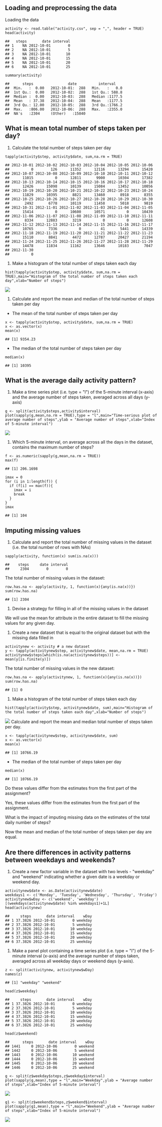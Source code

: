 Loading and preprocessing the data
----------------------------------

Loading the data

    activity <- read.table("activity.csv", sep = ",", header = TRUE)
    head(activity)

    ##   steps       date interval
    ## 1    NA 2012-10-01        0
    ## 2    NA 2012-10-01        5
    ## 3    NA 2012-10-01       10
    ## 4    NA 2012-10-01       15
    ## 5    NA 2012-10-01       20
    ## 6    NA 2012-10-01       25

    summary(activity)

    ##      steps                date          interval     
    ##  Min.   :  0.00   2012-10-01:  288   Min.   :   0.0  
    ##  1st Qu.:  0.00   2012-10-02:  288   1st Qu.: 588.8  
    ##  Median :  0.00   2012-10-03:  288   Median :1177.5  
    ##  Mean   : 37.38   2012-10-04:  288   Mean   :1177.5  
    ##  3rd Qu.: 12.00   2012-10-05:  288   3rd Qu.:1766.2  
    ##  Max.   :806.00   2012-10-06:  288   Max.   :2355.0  
    ##  NA's   :2304     (Other)   :15840

What is mean total number of steps taken per day?
-------------------------------------------------

1.  Calculate the total number of steps taken per day

<!-- -->

    tapply(activity$step, activity$date, sum,na.rm = TRUE)

    ## 2012-10-01 2012-10-02 2012-10-03 2012-10-04 2012-10-05 2012-10-06 
    ##          0        126      11352      12116      13294      15420 
    ## 2012-10-07 2012-10-08 2012-10-09 2012-10-10 2012-10-11 2012-10-12 
    ##      11015          0      12811       9900      10304      17382 
    ## 2012-10-13 2012-10-14 2012-10-15 2012-10-16 2012-10-17 2012-10-18 
    ##      12426      15098      10139      15084      13452      10056 
    ## 2012-10-19 2012-10-20 2012-10-21 2012-10-22 2012-10-23 2012-10-24 
    ##      11829      10395       8821      13460       8918       8355 
    ## 2012-10-25 2012-10-26 2012-10-27 2012-10-28 2012-10-29 2012-10-30 
    ##       2492       6778      10119      11458       5018       9819 
    ## 2012-10-31 2012-11-01 2012-11-02 2012-11-03 2012-11-04 2012-11-05 
    ##      15414          0      10600      10571          0      10439 
    ## 2012-11-06 2012-11-07 2012-11-08 2012-11-09 2012-11-10 2012-11-11 
    ##       8334      12883       3219          0          0      12608 
    ## 2012-11-12 2012-11-13 2012-11-14 2012-11-15 2012-11-16 2012-11-17 
    ##      10765       7336          0         41       5441      14339 
    ## 2012-11-18 2012-11-19 2012-11-20 2012-11-21 2012-11-22 2012-11-23 
    ##      15110       8841       4472      12787      20427      21194 
    ## 2012-11-24 2012-11-25 2012-11-26 2012-11-27 2012-11-28 2012-11-29 
    ##      14478      11834      11162      13646      10183       7047 
    ## 2012-11-30 
    ##          0

1.  Make a histogram of the total number of steps taken each day

<!-- -->

    hist(tapply(activity$step, activity$date, sum,na.rm = TRUE),main="Histogram of the total number of steps taken each day",xlab="Number of steps")

![](AssignmentCourseProject1_files/figure-markdown_strict/unnamed-chunk-3-1.png)<!-- -->

1.  Calculate and report the mean and median of the total number of
    steps taken per day

-   The mean of the total number of steps taken per day

<!-- -->

    x <- tapply(activity$step, activity$date, sum,na.rm = TRUE)
    x <- as.vector(x)
    mean(x)

    ## [1] 9354.23

-   The median of the total number of steps taken per day

<!-- -->

    median(x)

    ## [1] 10395

What is the average daily activity pattern?
-------------------------------------------

1.  Make a time series plot (i.e. type = "l") of the 5-minute interval
    (x-axis) and the average number of steps taken, averaged across all
    days (y-axis)

<!-- -->

    g <- split(activity$steps,activity$interval)
    plot(sapply(g,mean,na.rm = TRUE),type = "l",main="Time-serious plot of average number of steps",ylab = "Average number of steps",xlab="Index of 5-minute interval")

![](AssignmentCourseProject1_files/figure-markdown_strict/unnamed-chunk-6-1.png)<!-- -->

1.  Which 5-minute interval, on average across all the days in the
    dataset, contains the maximum number of steps?

<!-- -->

    f <- as.numeric(sapply(g,mean,na.rm = TRUE))
    max(f)

    ## [1] 206.1698

    imax = 0
    for (i in 1:length(f)) {
      if (f[i] == max(f)){
        imax = i
        break
      }
    }
    imax

    ## [1] 104

Imputing missing values
-----------------------

1.  Calculate and report the total number of missing values in the
    dataset (i.e. the total number of rows with NAs)

<!-- -->

    sapply(activity, function(x) sum(is.na(x)))

    ##    steps     date interval 
    ##     2304        0        0

The total number of missing values in the dataset:

    row.has.na <- apply(activity, 1, function(x){any(is.na(x))})
    sum(row.has.na)

    ## [1] 2304

1.  Devise a strategy for filling in all of the missing values in the
    dataset

We will use the mean for attribute in the entire dataset to fill the
missing values for any given day.

1.  Create a new dataset that is equal to the original dataset but with
    the missing data filled in

<!-- -->

    activitynew <- activity # a new dataset
    y <- tapply(activitynew$step, activitynew$date, mean,na.rm = TRUE)
    activitynew$steps[which(is.na(activitynew$steps))] <- mean(y[is.finite(y)])

The total number of missing values in the new dataset:

    row.has.na <- apply(activitynew, 1, function(x){any(is.na(x))})
    sum(row.has.na)

    ## [1] 0

1.  Make a histogram of the total number of steps taken each day

<!-- -->

    hist(tapply(activity$step, activitynew$date, sum),main="Histogram of the total number of steps taken each day",xlab="Number of steps")

![](AssignmentCourseProject1_files/figure-markdown_strict/unnamed-chunk-12-1.png)<!-- -->
Calculate and report the mean and median total number of steps taken per
day.

    x <- tapply(activitynew$step, activitynew$date, sum)
    x <- as.vector(x)
    mean(x)

    ## [1] 10766.19

-   The median of the total number of steps taken per day

<!-- -->

    median(x)

    ## [1] 10766.19

Do these values differ from the estimates from the first part of the
assignment?

Yes, these values differ from the estimates from the first part of the
assignment.

What is the impact of imputing missing data on the estimates of the
total daily number of steps?

Now the mean and median of the total number of steps taken per day are
equal.

Are there differences in activity patterns between weekdays and weekends?
-------------------------------------------------------------------------

1.  Create a new factor variable in the dataset with two levels -
    "weekday" and "weekend" indicating whether a given date is a weekday
    or weekend day.

<!-- -->

    activitynew$date <- as.Date(activitynew$date)
    weekdays1 <- c('Monday', 'Tuesday', 'Wednesday', 'Thursday', 'Friday')
    activitynew$wDay <- c('weekend', 'weekday')[(weekdays(activitynew$date) %in% weekdays1)+1L]
    head(activitynew)

    ##     steps       date interval    wDay
    ## 1 37.3826 2012-10-01        0 weekday
    ## 2 37.3826 2012-10-01        5 weekday
    ## 3 37.3826 2012-10-01       10 weekday
    ## 4 37.3826 2012-10-01       15 weekday
    ## 5 37.3826 2012-10-01       20 weekday
    ## 6 37.3826 2012-10-01       25 weekday

1.  Make a panel plot containing a time series plot (i.e. type = "l") of
    the 5-minute interval (x-axis) and the average number of steps
    taken, averaged across all weekday days or weekend days (y-axis).

<!-- -->

    z <- split(activitynew, activitynew$wDay)
    names(z)

    ## [1] "weekday" "weekend"

    head(z$weekday)

    ##     steps       date interval    wDay
    ## 1 37.3826 2012-10-01        0 weekday
    ## 2 37.3826 2012-10-01        5 weekday
    ## 3 37.3826 2012-10-01       10 weekday
    ## 4 37.3826 2012-10-01       15 weekday
    ## 5 37.3826 2012-10-01       20 weekday
    ## 6 37.3826 2012-10-01       25 weekday

    head(z$weekend)

    ##      steps       date interval    wDay
    ## 1441     0 2012-10-06        0 weekend
    ## 1442     0 2012-10-06        5 weekend
    ## 1443     0 2012-10-06       10 weekend
    ## 1444     0 2012-10-06       15 weekend
    ## 1445     0 2012-10-06       20 weekend
    ## 1446     0 2012-10-06       25 weekend

    g <- split(z$weekday$steps,z$weekday$interval)
    plot(sapply(g,mean),type = "l",main="Weekday",ylab = "Average number of steps",xlab="Index of 5-minute interval")

![](AssignmentCourseProject1_files/figure-markdown_strict/unnamed-chunk-16-1.png)<!-- -->

    g1 <- split(z$weekend$steps,z$weekend$interval)
    plot(sapply(g1,mean),type = "l",main="Weekend",ylab = "Average number of steps",xlab="Index of 5-minute interval")

![](AssignmentCourseProject1_files/figure-markdown_strict/unnamed-chunk-16-2.png)<!-- -->
